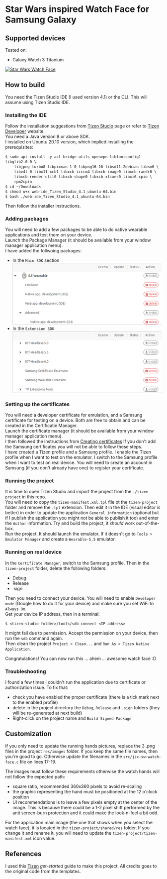 # Star Wars inspired Watch Face for Samsung Galaxy

## Supported devices

Tested on:
- Galaxy Watch 3 Titanium

[![Star Wars Watch Face](https://img.youtube.com/vi/BOOvkrG0hzY/0.jpg)](https://www.youtube.com/watch?v=BOOvkrG0hzY "Star Wars Watch Face")

## How to build

You need the Tizen Studio IDE (I used version 4.1) or the CLI. This will assume using Tizen Studio IDE.

### Installing the IDE

Follow the installation suggestions from [Tizen Studio](https://developer.tizen.org/development/tizen-studio) page or refer to [Tizen Developer](https://developer.tizen.org/) website.  
You need a Java version 8 or above SDK.  
I installed on Ubuntu 20.10 version, which implied installing the prerequisites:
```
$ sudo apt install -y acl bridge-utils openvpn libfontconfig1 libglib2.0-0 \
    libjpeg-turbo8 libpixman-1-0 libpng16-16 libsdl1.2debian libsm6 \
    libv4l-0 libx11-xcb1 libxcb-icccm4 libxcb-image0 libxcb-randr0 \
    libxcb-render-util0 libxcb-shape0 libxcb-xfixes0 libxi6 cpio \
    rpm2cpio
$ cd ~/Downloads
$ chmod u+x web-ide_Tizen_Studio_4.1_ubuntu-64.bin
$ bash ./web-ide_Tizen_Studio_4.1_ubuntu-64.bin
```
Then follow the installer instructions.

### Adding packages

You will need to add a few packages to be able to do native wearable applications and test them on your device.  
Launch the Package Manager (it should be available from your window manager application menu).  
I have added the follwoing packages:
- In the `Main SDK` section  
![Main SDK](./images/pm-main-sdk.png)
- In the `Extension SDK`  
![Main SDK](./images/pm-extension-sdk.png)

### Setting up the certificates

You will need a developer certificate for emulation, and a Samsung certificate for testing on a device. Both are free to obtain and can be created in the Certificatie Manager.  
Launch the certificate manager (it should be available from your window manager application menu).  
I then followed the instructions from [Creating certificates](https://docs.tizen.org/application/dotnet/tutorials/certificates/creating-certificates/) 
If you don't add the Samsung certificates you will not be able to follow these steps.  
I have created a Tizen profile and a Samsung profile. I enable the Tizen profile when I want to test on the emulator. I switch to the Samsung profile when I want to test on real device. You will need to create an account in Samsung (if you don't already have one) to register your certificate.

### Running the project

It is time to open Tizen Studio and import the project from the `./tizen-project` in this repo.  
You will need to copy the `tizen-manifest.xml.tpl` file ot the `tizen-project` folder and remove the `.tpl` extension. Then edit it in the IDE (visual editor is better) in order to update the application `General information` (optional but if I publish the application you might not be able to publish it too) and enter the `Author` information. 
Try and build the project, it *should* work out-of-the-box.  
Run the project. It should launch the emulator. If it doesn't go to `Tools > Emulator Manager` and create a `Wearable-5.5` emulator.

### Running on real device

In the `Certificate Manager`, switch to the Samsung profile. Then in the `tizen-project` folder, delete the following folders:
- Debug
- Release
- .sign

Then you need to connect your device. You will need to enable `Developer mode` (Google how to do it for your device) and make sure you set WiFi to `Always On`.  
Get your device IP address, then in a terminal:
```
$ <tizen-studio-folder>/tools/sdb connect <IP address>
```
It might fail due to permission. Accept the permission on your device, then run the `sdb` command again.  
Then clean the project `Project > Clean...` and `Run As > Tizen Native Application`.


Congratulations! You can now run this ... ahem ... awesome watch face :D

### Troubleshooting

I found a few times I couldn't run the application due to certificate or authorization issue. To fix that:
- check you have enabled the proper certificate (there is a tick mark next to the enabled profile)
- delete in the project directory the `Debug`, `Release` and `.sign` folders (they will be re-generated at next build)
- Right-click on the project name and `Build Signed Package`

## Customization

If you only need to update the running hands pictures, replace the 3 .png files in the project `res/images` folder. If you keep the same file names, then you're good to go. Otherwise update the filenames in the `src/jsc-sw-watch-face.c` file on lines 17-19.

The images must follow these requirements otherwise the watch hands will not follow the expected path:
- square ratio, recommended 360x360 pixels to avoid re-scaling
- the graphic representing the hand must be positioned at the 12 o'clock position
- UI recommendations is to leave a few pixels empty at the center of the image. This is because there could be a 1-2 pixel shift performed by the anti screen-burn protection and it could make the look-n-feel a bit odd.

For the application main image (the one that shows when you select the watch face), it is located in the `tizen-project/shared/res` folder. If you change it and rename it, you will need to update the `tizen-project/tizen-manifest.xml` icon value.

## References

I used this [Tizen](https://docs.tizen.org/application/native/get-started/wearable-watch/first-app-watch/) *get-started* guide to make this project. All credits goes to the original code from the templates.
